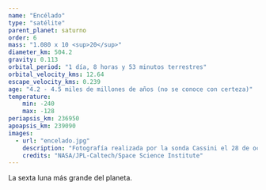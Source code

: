 ```yaml
---
name: "Encélado"
type: "satélite"
parent_planet: saturno
order: 6
mass: "1.080 x 10 <sup>20</sup>"
diameter_km: 504.2
gravity: 0.113
orbital_period: "1 día, 8 horas y 53 minutos terrestres"
orbital_velocity_kms: 12.64
escape_velocity_kms: 0.239
age: "4.2 - 4.5 miles de millones de años (no se conoce con certeza)"
temperature:
    min: -240
    max: -128
periapsis_km: 236950
apoapsis_km: 239090
images:
  - url: "encelado.jpg"
    description: "Fotografía realizada por la sonda Cassini el 28 de octubre de 2015, a una distancia de unos 96,000 km de Encélado."
    credits: "NASA/JPL-Caltech/Space Science Institute"
---
```


La sexta luna más grande del planeta.